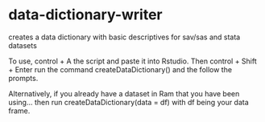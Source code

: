 # data-dictionary-writer
creates a data dictionary with basic descriptives for sav/sas and stata datasets

To use, control + A the script and paste it into Rstudio. Then control + Shift + Enter
run the command createDataDictionary() and the follow the prompts.

Alternatively, if you already have a dataset in Ram that you have been using...
then run createDataDictionary(data = df) with df being your data frame.
